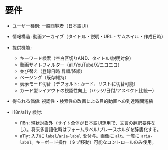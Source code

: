 # 要件

- ユーザー種別: 一般閲覧者（日本語UI）
- 情報構造: 動画アーカイブ（タイトル・説明・URL・サムネイル・作成日時）
- 提供機能:
  - キーワード検索（空白区切りAND、タイトル/説明対象）
  - 動画サイトフィルター（all/YouTube/X/ニコニコ）
  - 並び替え（登録日時 昇順/降順）
  - ページング（既存維持）
  - 表示モード切替（デフォルト: カード、リストに切替可能）
  - カード型レイアウトの視認性向上（バッジ/日付/アスペクト比統一）
- 得られる価値: 視認性・検索性の改善による目的動画への到達時間短縮

- i18n/a11y 検討:
  - i18n: 現状対象外（サイト全体が日本語UI運用で、文言の翻訳要件なし）。将来多言語化時はフォームラベル/プレースホルダを辞書化する。
  - a11y: 入力に `label`/`aria-label` を付与。画像に `alt`。一覧に `aria-label`。キーボード操作（タブ移動）可能なコントロールのみ使用。
